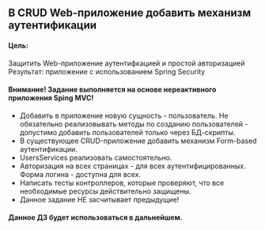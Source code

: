 ## В CRUD Web-приложение добавить механизм аутентификации

#### Цель:
Защитить Web-приложение аутентифкацией и простой авторизацией Результат: приложение с использованием Spring Security

#### Внимание! Задание выполняется на основе нереактивного приложения Sping MVC!

- Добавить в приложение новую сущность - пользователь. Не обязательно реализовывать методы по созданию пользователей - допустимо добавить пользователей только через БД-скрипты.
- В существующее CRUD-приложение добавить механизм Form-based аутентификации.
- UsersServices реализовать самостоятельно.
- Авторизация на всех страницах - для всех аутентифицированных. Форма логина - доступна для всех.
- Написать тесты контроллеров, которые проверяют, что все необходимые ресурсы действительно защищены.
- Данное задание НЕ засчитывает предыдущие!

#### Данное ДЗ будет использоваться в дальнейшем.
